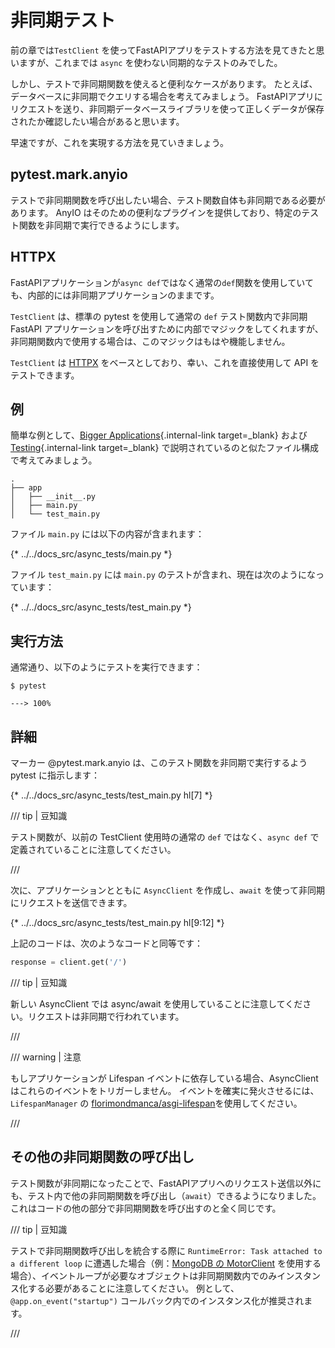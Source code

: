 # 非同期テスト

前の章では`TestClient` を使ってFastAPIアプリをテストする方法を見てきたと思いますが、これまでは `async` を使わない同期的なテストのみでした。

しかし、テストで非同期関数を使えると便利なケースがあります。
たとえば、データベースに非同期でクエリする場合を考えてみましょう。
FastAPIアプリにリクエストを送り、非同期データベースライブラリを使って正しくデータが保存されたか確認したい場合があると思います。

早速ですが、これを実現する方法を見ていきましょう。

## pytest.mark.anyio

テストで非同期関数を呼び出したい場合、テスト関数自体も非同期である必要があります。
AnyIO はそのための便利なプラグインを提供しており、特定のテスト関数を非同期で実行できるようにします。

## HTTPX

FastAPIアプリケーションが`async def`ではなく通常の`def`関数を使用していても、内部的には非同期アプリケーションのままです。

`TestClient` は、標準の pytest を使用して通常の `def` テスト関数内で非同期 FastAPI アプリケーションを呼び出すために内部でマジックをしてくれますが、非同期関数内で使用する場合は、このマジックはもはや機能しません。

`TestClient` は <a href="https://www.python-httpx.org" class="external-link" target="_blank">HTTPX</a> をベースとしており、幸い、これを直接使用して API をテストできます。

## 例

簡単な例として、[Bigger Applications](../tutorial/bigger-applications.md){.internal-link target=_blank} および [Testing](../ja/tutorial/testing.md){.internal-link target=_blank} で説明されているのと似たファイル構成で考えてみましょう。

```
.
├── app
│   ├── __init__.py
│   ├── main.py
│   └── test_main.py
```

ファイル `main.py` には以下の内容が含まれます：

{* ../../docs_src/async_tests/main.py *}

ファイル `test_main.py` には `main.py` のテストが含まれ、現在は次のようになっています：

{* ../../docs_src/async_tests/test_main.py *}

## 実行方法

通常通り、以下のようにテストを実行できます：

<div class="termy">

```console
$ pytest

---> 100%
```

</div>

## 詳細

マーカー @pytest.mark.anyio は、このテスト関数を非同期で実行するよう pytest に指示します：

{* ../../docs_src/async_tests/test_main.py hl[7] *}

/// tip | 豆知識

テスト関数が、以前の TestClient 使用時の通常の `def` ではなく、`async def` で定義されていることに注意してください。

///

次に、アプリケーションとともに `AsyncClient` を作成し、`await` を使って非同期にリクエストを送信できます。

{* ../../docs_src/async_tests/test_main.py hl[9:12] *}

上記のコードは、次のようなコードと同等です：

```Python
response = client.get('/')
```

/// tip | 豆知識

新しい AsyncClient では async/await を使用していることに注意してください。リクエストは非同期で行われています。

///

/// warning | 注意

もしアプリケーションが Lifespan イベントに依存している場合、AsyncClient はこれらのイベントをトリガーしません。
イベントを確実に発火させるには、`LifespanManager` の <a href="https://github.com/florimondmanca/asgi-lifespan#usage" class="external-link" target="_blank">florimondmanca/asgi-lifespan</a>を使用してください。

///

## その他の非同期関数の呼び出し

テスト関数が非同期になったことで、FastAPIアプリへのリクエスト送信以外にも、テスト内で他の非同期関数を呼び出し（`await`）できるようになりました。これはコードの他の部分で非同期関数を呼び出すのと全く同じです。

/// tip | 豆知識

テストで非同期関数呼び出しを統合する際に `RuntimeError: Task attached to a different loop` に遭遇した場合（例：<a href="https://stackoverflow.com/questions/41584243/runtimeerror-task-attached-to-a-different-loop" class="external-link" target="_blank">MongoDB の MotorClient</a> を使用する場合）、イベントループが必要なオブジェクトは非同期関数内でのみインスタンス化する必要があることに注意してください。 例として、`@app.on_event("startup")` コールバック内でのインスタンス化が推奨されます。

///
